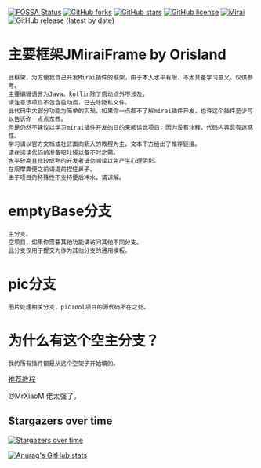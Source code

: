 [![FOSSA Status](https://app.fossa.com/api/projects/git%2Bgithub.com%2FOrisland%2FJMiraiFrame.svg?type=shield)](https://app.fossa.com/projects/git%2Bgithub.com%2FOrisland%2FJMiraiFrame?ref=badge_shield)
[![GitHub forks](https://img.shields.io/github/forks/Orisland/JMiraiFrame)](https://github.com/Orisland/JMiraiFrame/network)
[![GitHub stars](https://img.shields.io/github/stars/Orisland/JMiraiFrame)](https://github.com/Orisland/JMiraiFrame/stargazers)
[![GitHub license](https://img.shields.io/github/license/Orisland/JMiraiFrame)](https://github.com/Orisland/JMiraiFrame/blob/emptybase/LICENSE)
[![Mirai](https://img.shields.io/badge/Mirai-bot-green)](https://github.com/mamoe/mirai)
![GitHub release (latest by date)](https://img.shields.io/github/downloads/Orisland/JMiraiFrame/latest/total)


# 主要框架JMiraiFrame by Orisland

```
此框架，为方便我自己开发Mirai插件的框架，由于本人水平有限，不太具备学习意义，仅供参考。
主要编辑语言为Java，kotlin除了启动点外不涉及。
请注意该项目不包含启动点，已去除隐私文件。
此代码中大部分功能为简单的实现，如果你一点都不了解mirai插件开发，也许这个插件至少可以告诉你一点点东西。
但是仍然不建议以学习mirai插件开发的目的来阅读此项目，因为没有注释，代码内容具有迷惑性。
学习请以官方文档或社区面向新人的教程为主，文本下方给出了推荐链接。
请在阅读代码前准备呕吐袋以备不时之需。
水平较高且比较成熟的开发者请勿阅读以免产生心理阴影。
在观摩粪便之前请提前捏住鼻子。
由于项目的特殊性不支持便后冲水，请谅解。
```

# emptyBase分支

    主分支。
    空项目，如果你需要其他功能请访问其他不同分支。
    此分支仅用于提交为作为其他分支的通用模板。

# pic分支

    图片处理相关分支，picTool项目的源代码所在之处。

# 为什么有这个空主分支？

    我的所有插件都是从这个空架子开始填的。

[推荐教程](https://mirai.mamoe.net/topic/733/%E9%9D%A2%E5%90%91%E6%96%B0%E4%BA%BA%E7%9A%84-mirai-%E5%BC%80%E5%8F%91-%E4%BD%BF%E7%94%A8%E6%96%87%E6%A1%A3)

@MrXiaoM 佬太强了。


## Stargazers over time
[![Stargazers over time](https://starchart.cc/Orisland/JMiraiFrame.svg)](https://starchart.cc/Orisland/JMiraiFrame)

[![Anurag's GitHub stats](https://github-readme-stats.vercel.app/api?username=Orisland)](https://github.com/anuraghazra/github-readme-stats)
